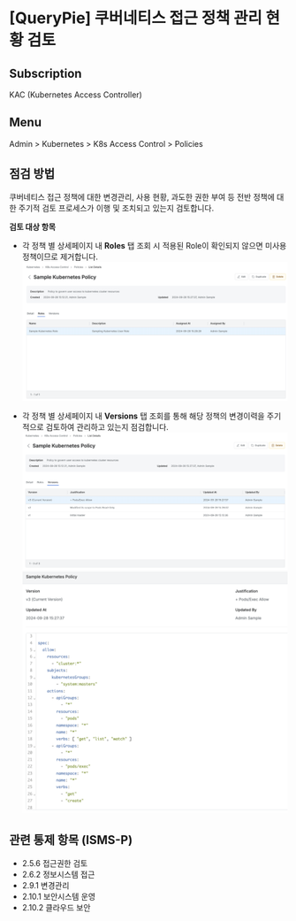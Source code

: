 # [QueryPie] 쿠버네티스 접근 정책 관리 현황 검토

## Subscription 
KAC (Kubernetes Access Controller)

## Menu 
Admin > Kubernetes > K8s Access Control > Policies

## 점검 방법 
쿠버네티스 접근 정책에 대한 변경관리, 사용 현황, 과도한 권한 부여 등 전반 정책에 대한 주기적 검토 프로세스가 이행 및 조치되고 있는지 검토합니다.

**검토 대상 항목**

- 각 정책 별 상세페이지 내 **Roles** 탭 조회 시 적용된 Role이 확인되지 않으면 미사용 정책이므로 제거합니다. 
![Kubernetes Policy - Roles](images/k8s-policy-roles.png)

- 각 정책 별 상세페이지 내 **Versions** 탭 조회를 통해 해당 정책의 변경이력을 주기적으로 검토하여 관리하고 있는지 점검합니다.
![Kubernetes Policy - Versions](images/k8s-policy-versions.png)
![Kubernetes Policy - Version Detail](images/k8s-policy-version-detail.png)

## 관련 통제 항목 (ISMS-P)
- 2.5.6 접근권한 검토
- 2.6.2 정보시스템 접근
- 2.9.1 변경관리
- 2.10.1 보안시스템 운영
- 2.10.2 클라우드 보안